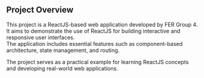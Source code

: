 ## Project Overview

This project is a ReactJS-based web application developed by FER Group 4.  
It aims to demonstrate the use of ReactJS for building interactive and responsive user interfaces.  
The application includes essential features such as component-based architecture, state management, and routing.

The project serves as a practical example for learning ReactJS concepts and developing real-world web applications.
